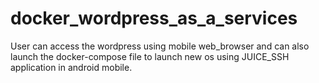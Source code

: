 # docker_wordpress_as_a_services
User can access the wordpress using mobile web_browser and can also launch the docker-compose file to launch new os using JUICE_SSH application in android mobile.
